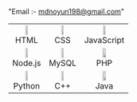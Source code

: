 "Email :- mdnoyun198@gmail.com"

<table>
  <tr>
    <td align="center"><img src="https://cdn.jsdelivr.net/gh/devicons/devicon/icons/html5/html5-original.svg" width="30%"/><br>HTML</td>
    <td align="center"><img src="https://cdn.jsdelivr.net/gh/devicons/devicon/icons/css3/css3-original.svg" width="30%"/><br>CSS</td>
    <td align="center"><img src="https://cdn.jsdelivr.net/gh/devicons/devicon/icons/javascript/javascript-original.svg" width="25%"/><br>JavaScript</td>
  </tr>
  <tr>
    <td align="center"><img src="https://cdn.jsdelivr.net/gh/devicons/devicon/icons/nodejs/nodejs-original.svg" width="30%"/><br>Node.js</td>
    <td align="center"><img src="https://cdn.jsdelivr.net/gh/devicons/devicon/icons/mysql/mysql-original.svg" width="30%"/><br>MySQL</td>
    <td align="center"><img src="https://cdn.jsdelivr.net/gh/devicons/devicon/icons/php/php-original.svg" width="30%"/><br>PHP</td>
  </tr>
  <tr>
    <td align="center"><img src="https://cdn.jsdelivr.net/gh/devicons/devicon/icons/python/python-original.svg" width="30%"/><br>Python</td>
    <td align="center"><img src="https://cdn.jsdelivr.net/gh/devicons/devicon/icons/cplusplus/cplusplus-original.svg" width="30%"/><br>C++</td>
    <td align="center"><img src="https://cdn.jsdelivr.net/gh/devicons/devicon/icons/java/java-original.svg" width="30%"/><br>Java</td>
  </tr>
</table>

